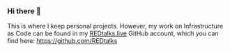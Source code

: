### Hi there 👋

This is where I keep personal projects. However, my work on Infrastructure as Code can be found in my [REDtalks.live](https://REDtalks.live) GitHub account, which you can find here:
https://github.com/REDtalks

<!--
**npearce/npearce** is a ✨ _special_ ✨ repository because its `README.md` (this file) appears on your GitHub profile.

Here are some ideas to get you started:

- 🔭 I’m currently working on ...
- 🌱 I’m currently learning ...
- 👯 I’m looking to collaborate on ...
- 🤔 I’m looking for help with ...
- 💬 Ask me about ...
- 📫 How to reach me: ...
- 😄 Pronouns: ...
- ⚡ Fun fact: ...
-->
